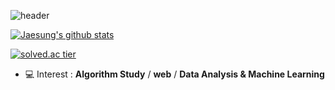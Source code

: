 ![header](https://capsule-render.vercel.app/api?type=slice&color=gradient&text=%20Jaesung%20%20&height=200&fontSize=100)

[![Jaesung's github stats](https://github-readme-stats.vercel.app/api?username=pearlcrum&show_icons=true&theme=dark)](https://github.com/{username}/github-readme-stats)


[![solved.ac tier](http://mazassumnida.wtf/api/v2/generate_badge?boj=pearlcrum)](https://solved.ac/pearlcrum)


- 💻  Interest : **Algorithm Study** / **web** / **Data Analysis & Machine Learning**
